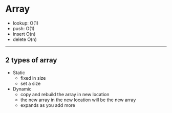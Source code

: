 # Array

- lookup: O(1)
- push: O(1)
- insert O(n)
- delete O(n)

---

## 2 types of array

- Static
  - fixed in size
  - set a size
- Dynamic
  - copy and rebuild the array in new location
  - the new array in the new location will be the new array
  - expands as you add more

